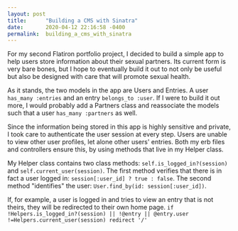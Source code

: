 ```yaml
---
layout: post
title:      "Building a CMS with Sinatra"
date:       2020-04-12 22:16:58 -0400
permalink:  building_a_cms_with_sinatra
---
```



For my second Flatiron portfolio project, I decided to build a simple app to help users store information about their sexual partners. Its current form is very bare bones, but I hope to eventually build it out to not only be useful but also be designed with care that will promote sexual health. 

As it stands, the two models in the app are Users and Entries. A user `has_many :entries` and an entry `belongs_to :user`.  If I were to build it out more, I would probably add a Partners class and reassociate the models such that a user `has_many :partners` as well. 

Since the information being stored in this app is highly sensitive and private, I took care to authenticate the user session at every step. Users are unable to view other user profiles, let alone other users' entries. Both my erb files and controllers ensure this, by using methods that live in my Helper class. 

My Helper class contains two class methods: `self.is_logged_in?(session)` and `self.current_user(session)`. The first method verifies that there is in fact a user logged in: `session[:user_id] ? true : false`. The second method "identifies" the user: `User.find_by(id: session[:user_id])`. 

If, for example, a user is logged in and tries to view an entry that is not theirs, they will be redirected to their own home page. 
`if !Helpers.is_logged_in?(session) || !@entry || @entry.user !=Helpers.current_user(session)
            redirect '/'` 
						


